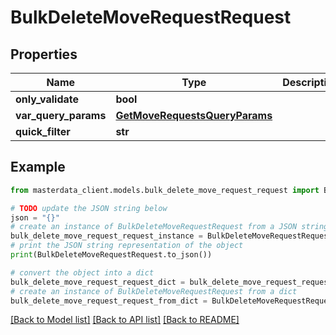 # BulkDeleteMoveRequestRequest


## Properties

Name | Type | Description | Notes
------------ | ------------- | ------------- | -------------
**only_validate** | **bool** |  | [optional] 
**var_query_params** | [**GetMoveRequestsQueryParams**](GetMoveRequestsQueryParams.md) |  | [optional] 
**quick_filter** | **str** |  | [optional] 

## Example

```python
from masterdata_client.models.bulk_delete_move_request_request import BulkDeleteMoveRequestRequest

# TODO update the JSON string below
json = "{}"
# create an instance of BulkDeleteMoveRequestRequest from a JSON string
bulk_delete_move_request_request_instance = BulkDeleteMoveRequestRequest.from_json(json)
# print the JSON string representation of the object
print(BulkDeleteMoveRequestRequest.to_json())

# convert the object into a dict
bulk_delete_move_request_request_dict = bulk_delete_move_request_request_instance.to_dict()
# create an instance of BulkDeleteMoveRequestRequest from a dict
bulk_delete_move_request_request_from_dict = BulkDeleteMoveRequestRequest.from_dict(bulk_delete_move_request_request_dict)
```
[[Back to Model list]](../README.md#documentation-for-models) [[Back to API list]](../README.md#documentation-for-api-endpoints) [[Back to README]](../README.md)


